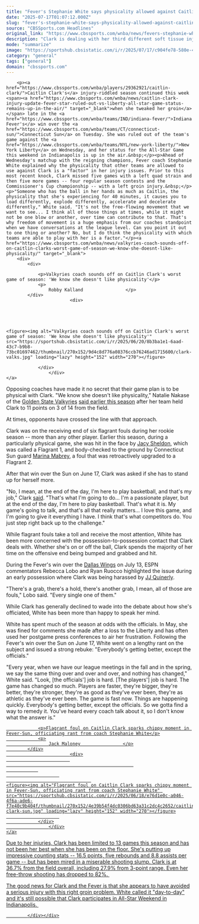 ```yaml
---
title: "Fever's Stephanie White says physicality allowed against Caitlin Clark is a 'factor' in her injury issues"
date: "2025-07-17T01:07:12.000Z"
slug: "fever's-stephanie-white-says-physicality-allowed-against-caitlin-clark-is-a-'factor'-in-her-injury-issues"
source: "CBSSports.com Headlines"
original_link: "https://www.cbssports.com/wnba/news/fevers-stephanie-white-says-physicality-allowed-against-caitlin-clark-is-a-factor-in-her-injury-issues/"
description: "Clark is dealing with her third different soft tissue injury this season"
mode: "summarize"
image: "https://sportshub.cbsistatic.com/i/r/2025/07/17/c904fe78-580e-4eae-9474-0542bb454b6c/thumbnail/1200x675/0d2f6a2e6c49c559c4a8fde79c9e80a9/clark-x-white-getty.png"
category: "general"
tags: ["general"]
domain: "cbssports.com"
---
```

<div id="readability-page-1" class="page"><div>
        
        
                            
                
        <p><a href="https://www.cbssports.com/wnba/players/29362921/caitlin-clark/">Caitlin Clark's</a> injury-riddled season continued this week <span><a href="https://www.cbssports.com/wnba/news/caitlin-clark-injury-update-fever-star-ruled-out-vs-liberty-all-star-game-status-remains-up-in-the-air/" target="_blank">when she tweaked her groin</a></span> late in the <a href="https://www.cbssports.com/wnba/teams/IND/indiana-fever/">Indiana Fever's</a> win over the <a href="https://www.cbssports.com/wnba/teams/CT/connecticut-sun/">Connecticut Sun</a> on Tuesday. She was ruled out of the team's game against the <a href="https://www.cbssports.com/wnba/teams/NYL/new-york-liberty/">New York Liberty</a> on Wednesday, and her status for the All-Star Game this weekend in Indianapolis is up in the air.&nbsp;</p><p>Ahead of Wednesday's matchup with the reigning champions, Fever coach Stephanie White explained why the physicality that other teams are allowed to use against Clark is a "factor" in her injury issues. Prior to this most recent knock, Clark missed five games with a left quad strain and then five more games -- four regular season contests and the Commissioner's Cup championship -- with a left groin injury.&nbsp;</p><p>"Someone who has the ball in her hands as much as Caitlin, the physicality that she's experiencing for 40 minutes, it causes you to load differently, explode differently, accelerate and decelerate differently," White said. "It's not the free-flowing movement that we want to see... I think all of those things at times, while it might not be one blow or another, over time can contribute to that. That's why freedom of movement is a huge emphasis from our coaches standpoint when we have conversations at the league level. Can you point it out to one thing or another? No, but I do think the physicality with which teams are able to play with her is a factor."</p><a href="https://www.cbssports.com/wnba/news/valkyries-coach-sounds-off-on-caitlin-clarks-worst-game-of-season-we-know-she-doesnt-like-physicality/" target="_blank">
        <div>
            <div>
                
                <p>Valkyries coach sounds off on Caitlin Clark's worst game of season: 'We know she doesn't like physicality'</p>
                <p>
                    Robby Kalland                </p>
            </div>
                            <div>
                            
                                                    
                
                        
                                    
    <figure><img alt="Valkyries coach sounds off on Caitlin Clark's worst game of season: 'We know she doesn't like physicality'" src="https://sportshub.cbsistatic.com/i/r/2025/06/20/8b3ba1e1-6aad-43c7-b9b8-73bc01697462/thumbnail/270x152/9d4c8d776a08376ccb76246ad1715600/clark-valks.jpg" loading="lazy" height="152" width="270"></figure>
                        
                </div>
                    </div>
    </a>
<p>Opposing coaches have made it no secret that their game plan is to be physical with Clark. "We know she doesn't like physicality," Natalie Nakase of the&nbsp;<a href="https://www.cbssports.com/wnba/teams/GS/golden-state-valkyries/">Golden State Valkyries</a> <span><a href="https://www.cbssports.com/wnba/news/valkyries-coach-sounds-off-on-caitlin-clarks-worst-game-of-season-we-know-she-doesnt-like-physicality/" target="_blank">said earlier this season</a></span> after her team held Clark to 11 points on 3 of 14 from the field.&nbsp;</p>
        

<p>At times, opponents have crossed the line with that approach.&nbsp;</p><p>Clark was on the receiving end of six flagrant fouls during her rookie season -- more than any other player. Earlier this season, during a particularly physical game, she was hit in the face by <a href="https://www.cbssports.com/wnba/players/29362995/jacy-sheldon/">Jacy Sheldon</a>, which was called a Flagrant 1, and body-checked to the ground by Connecticut Sun guard <a href="https://www.cbssports.com/wnba/players/26677884/marina-mabrey/">Marina Mabrey</a>, a foul that was retroactively upgraded to a Flagrant 2.&nbsp;</p>
<p>After that win over the Sun on June 17, Clark was asked if she has to stand up for herself more.&nbsp;</p><p>"No, I mean, at the end of the day, I'm here to play basketball, and that's my job," Clark <a href="https://x.com/clrkszn/status/1935168767706931464" target="_blank" rel="nofollow">said</a>. "That's what I'm going to do... I'm a passionate player, but at the end of the day, I'm here to play basketball. That's what it is. My game's going to talk, and that's all that really matters... I love this game, and I'm going to give it everything I have. I think that's what competitors do. You just step right back up to the challenge."</p>
        

<p>While flagrant fouls take a toll and receive the most attention, White has been more concerned with the possession-to-possession contact that Clark deals with. Whether she's on or off the ball, Clark spends the majority of her time on the offensive end being bumped and grabbed and hit.&nbsp;</p><p>During the Fever's win over the <a href="https://www.cbssports.com/wnba/teams/DAL/dallas-wings/">Dallas Wings</a> on July 13, ESPN commentators Rebecca Lobo and Ryan Ruocco highlighted the issue during an early possession where Clark was being harassed by <a href="https://www.cbssports.com/wnba/players/29365814/jj-quinerly/">JJ Quinerly</a>.&nbsp;</p><p>"There's a grab, there's a hold, there's another grab, I mean, all of those are fouls," Lobo said. "Every single one of them."&nbsp;</p>
        


<p>While Clark has generally declined to wade into the debate about how she's officiated, White has been more than happy to speak her mind.&nbsp;</p><p>White has spent much of the season at odds with the officials. In May, she was fined for comments she made after a loss to the Liberty and has often used her postgame press conferences to air her frustration. Following the Fever's win over the Sun on June 17, White went on a lengthy rant on the subject and issued a strong rebuke: "Everybody's getting better, except the officials."</p><p>"Every year, when we have our league meetings in the fall and in the spring, we say the same thing over and over and over, and nothing has changed," White said. "Look, [the officials'] job is hard. [The players'] job is hard. The game has changed so much. Players are faster, they're bigger, they're better, they're stronger, they're as good as they've ever been, they're as athletic as they've ever been. The game is fast now. Things are happening quickly. Everybody's getting better, except the officials. So we gotta find a way to remedy it. You've heard every coach talk about it, so I don't know what the answer is."</p>
        

<a href="https://www.cbssports.com/wnba/news/flagrant-foul-on-caitlin-clark-sparks-chippy-moment-in-fever-sun-officiating-rant-from-coach-stephanie-white/" target="_blank">
        <div>
            <div>
                
                <p>Flagrant foul on Caitlin Clark sparks chippy moment in Fever-Sun, officiating rant from coach Stephanie White</p>
                <p>
                    Jack Maloney                </p>
            </div>
                            <div>
                            
                                                    
                
                        
                                    
    <figure><img alt="Flagrant foul on Caitlin Clark sparks chippy moment in Fever-Sun, officiating rant from coach Stephanie White" src="https://sportshub.cbsistatic.com/i/r/2025/06/18/e76d1e0c-a046-4f6a-ade6-f7e40c9b404f/thumbnail/270x152/4e39b54f4dc0306bd63a31c2dc4c2652/caitlin-clark-sun.jpg" loading="lazy" height="152" width="270"></figure>
                        
                </div>
                    </div>
    </a>
<p>Due to her injuries, Clark has been limited to 13 games this season and has not been her best when she has been on the floor. She's putting up impressive counting stats -- 16.5 points, five rebounds and 8.8 assists per game -- but has been mired in a miserable shooting slump. Clark is at 36.7% from the field overall, including 27.9% from 3-point range. Even her free-throw shooting has dropped to 82%.&nbsp;</p><p>The good news for Clark and the Fever is that she appears to have avoided a serious injury with this right groin problem. White called it "day-to-day" and it's still possible that Clark participates in All-Star Weekend in Indianapolis.&nbsp;</p>


        
            </div></div>